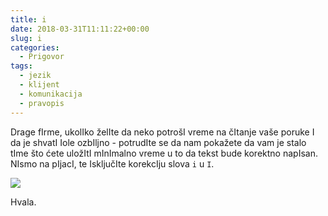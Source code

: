 ```yaml
---
title: i
date: 2018-03-31T11:11:22+00:00
slug: i
categories:
  - Prigovor
tags:
  - jezik
  - klijent
  - komunikacija
  - pravopis
---
```


Drage fIrme, ukolIko želIte da neko potrošI vreme na čItanje vaše poruke I da je shvatI Iole ozbIljno - potrudIte se da nam pokažete da vam je stalo tIme što ćete uložItI mInImalno vreme u to da tekst bude korektno napIsan. NIsmo na pIjacI, te IsključIte korekcIju slova `i` u `I`.

![](i.png)

Hvala.